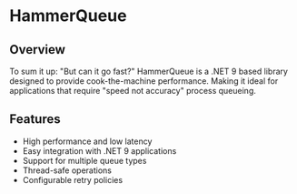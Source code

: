 # HammerQueue

## Overview
To sum it up: "But can it go fast?" HammerQueue is a .NET 9 based library designed to provide cook-the-machine performance. Making it ideal for applications that require "speed not accuracy" process queueing.

## Features
- High performance and low latency
- Easy integration with .NET 9 applications
- Support for multiple queue types
- Thread-safe operations
- Configurable retry policies